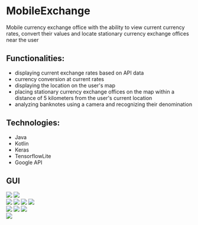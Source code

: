 # MobileExchange
Mobile currency exchange office with the ability to view current currency rates, convert their values and locate stationary currency exchange offices near the user

## Functionalities:
- displaying current exchange rates based on API data
- currency conversion at current rates
- displaying the location on the user's map
- placing stationary currency exchange offices on the map within a distance of 5 kilometers from the user's current location
- analyzing banknotes using a camera and recognizing their denomination

## Technologies:
- Java
- Kotlin
- Keras
- TensorflowLite
- Google API

## GUI
![](/assets/main_panel.png)
![](/assets/navigation_panel.png)<br/>
![](/assets/opne_flashlight.png)
![](/assets/close_flashlight.png)
![](/assets/exchange_rates.png)
![](/assets/exchange_calculator.png)<br/>
![](/assets/location_coordinates.png)
![](/assets/your_location.png)
![](/assets/maps.png)<br/>
![](/assets/bill_recognition.png)
